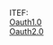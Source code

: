 ITEF:  
[Oauth1.0](http://tools.ietf.org/html/rfc5849)  
[Oauth2.0](http://tools.ietf.org/html/rfc6749)
